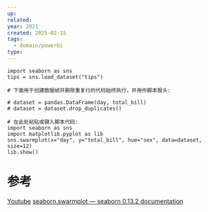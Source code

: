 ```yaml
---
up: 
related: 
year: 2021
created: 2025-02-15
tags:
  - domain/powerbi
type:
---
```



```
import seaborn as sns
tips = sns.load_dataset("tips")
```


```
# 下面用于创建数据帧并删除重复行的代码始终执行，并用作脚本报头: 

# dataset = pandas.DataFrame(day, total_bill)
# dataset = dataset.drop_duplicates()

# 在此处粘贴或键入脚本代码:
import seaborn as sns
import matplotlib.pyplot as lib
sns.swarmplot(x="day", y="total_bill", hue="sex", data=dataset, size=12)
lib.show()
```



# 参考



[Youtube](https://www.youtube.com/watch?v=3_DOF_qjguA&t=320s)
[seaborn.swarmplot — seaborn 0.13.2 documentation](https://seaborn.pydata.org/generated/seaborn.swarmplot.html)



